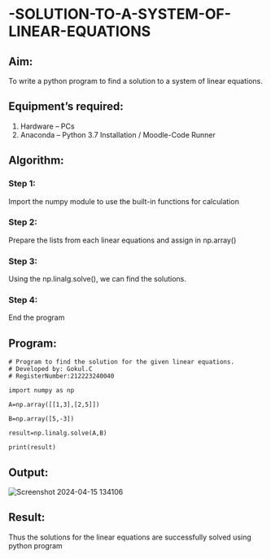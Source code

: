 # -SOLUTION-TO-A-SYSTEM-OF-LINEAR-EQUATIONS
## Aim:
To write a python program to find a solution to a system of linear equations.
## Equipment’s required:
1. 	Hardware – PCs
2. 	Anaconda – Python 3.7 Installation / Moodle-Code Runner
## Algorithm:
### Step 1: 
Import the numpy module to use the built-in functions for calculation
### Step 2: 
Prepare the lists from each linear equations and assign in np.array()
### Step 3: 
Using the np.linalg.solve(), we can find the solutions.
### Step 4: 
End the program
## Program:
```
# Program to find the solution for the given linear equations.
# Developed by: Gokul.C
# RegisterNumber:212223240040

import numpy as np

A=np.array([[1,3],[2,5]])

B=np.array([5,-3])

result=np.linalg.solve(A,B)

print(result)
```
## Output:
![Screenshot 2024-04-15 134106](https://github.com/Gokul1410/-SOLUTION-TO-A-SYSTEM-OF-LINEAR-EQUATIONS/assets/153058321/a2e000a3-322a-47f3-948e-1beb792ffb91)

## Result: 

Thus the solutions for the linear equations are successfully solved using python program

